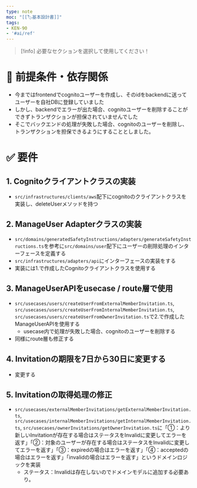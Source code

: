 ```yaml
---
type: note
moc: "[[🏷️基本設計書]]"
tags:
- KEN-90
- '#ai/ref'
---
```

> [!info] 必要なセクションを選択して使用してください！

# 🔗 前提条件・依存関係

- 今まではfrontendでcognitoユーザーを作成し、そのidをbackendに送ってユーザーを自社DBに登録していました
- しかし、backendでエラーが出た場合、cognitoユーザーを削除することができずトランザクションが担保されていませんでした 
- そこでバックエンドの処理が失敗した場合、cognitoのユーザーを削除し、トランザクションを担保できるようにすることとしました。

# ✅ 要件

## 1. Cognitoクライアントクラスの実装
- `src/infrastructures/clients/aws`配下にcognitoのクライアントクラスを実装し、deleteUserメソッドを持つ
## 2. ManageUser Adapterクラスの実装
- `src/domains/generatedSafetyInstructions/adapters/generateSafetyInstructions.ts`を参考に`src/domains/user`配下にユーザーの削除処理のインターフェースを定義する
- `src/infrastructures/adapters/api`にインターフェースの実装をする
- 実装には1.で作成したCognitoクライアントクラスを使用する
## 3. ManageUserAPIをusecase / route層で使用
- `src/usecases/users/createUserFromExternalMemberInvitation.ts`, `src/usecases/users/createUserFromInternalMemberInvitation.ts`, `src/usecases/users/createUserFromOwnerInvitation.ts`で2.で作成したManageUserAPIを使用する
	- usecase内で処理が失敗した場合、cognitoのユーザーを削除する
- 同様にroute層も修正する
## 4. Invitationの期限を7日から30日に変更する
- 変更する
## 5. Invitationの取得処理の修正
- `src/usecases/externalMemberInvitations/getExternalMemberInvitation.ts`, `src/usecases/internalMemberInvitations/getInternalMemberInvitation.ts`, `src/usecases/ownerInvitations/getOwnerInvitation.ts`に「①：より新しいInvitationが存在する場合はステータスをInvalidに変更してエラーを返す」「②：対象のユーザーが存在する場合はステータスをInvalidに変更してエラーを返す」「③：expiredの場合はエラーを返す」「④：acceptedの場合はエラーを返す」「invalidの場合はエラーを返す」というドメインロジックを実装
	- ステータス：Invalidは存在しないのでドメインモデルに追加する必要あり。

